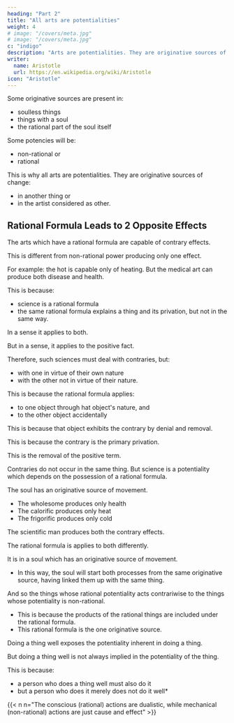 ```yaml
---
heading: "Part 2"
title: "All arts are potentialities"
weight: 4
# image: "/covers/meta.jpg"
# image: "/covers/meta.jpg"
c: "indigo"
description: "Arts are potentialities. They are originative sources of change in another thing or in the artist himself considered as other"
writer:
  name: Aristotle 
  url: https://en.wikipedia.org/wiki/Aristotle
icon: "Aristotle"
---
```




Some originative sources are present in:
- soulless things
- things with a soul
- the rational part of the soul itself

Some potencies will be:
- non-rational or
- rational

 <!-- and some will be non-rational and some will be accompanied by a rational formula.  -->

This is why all arts are potentialities. They are originative sources of change:
- in another thing or
- in the artist considered as other.


## Rational Formula Leads to 2 Opposite Effects

The arts which have a rational formula are capable of contrary effects.

This is different from non-rational power producing only one effect. 

For example: the hot is capable only of heating. But the medical art can produce both disease and health. 

This is because:
- science is a rational formula
- the same rational formula explains a thing and its privation, but not in the same way.

In a sense it applies to both.

But in a sense, it applies to the positive fact.

Therefore, such sciences must deal with contraries, but:
- with one in virtue of their own nature
- with the other not in virtue of their nature.

This is because the rational formula applies:
- to one object through hat object's nature, and
- to the other object accidentally

This is because that object exhibits the contrary by denial and removal.

This is because the contrary is the primary privation.

This is the removal of the positive term.

Contraries do not occur in the same thing. But science is a potentiality which depends on the possession of a rational formula.


The soul has an originative source of movement.

- The wholesome produces only health 
- The calorific produces only heat
- The frigorific produces only cold

The scientific man produces both the contrary effects. 

The rational formula is applies to both differently. 

<!-- , though not in the same way. -->

It is in a soul which has an originative source of movement.
- In this way, the soul will start both processes from the same originative source, having linked them up with the same thing. 

 <!-- is according to a  formula -->
And so the things whose rational potentiality acts contrariwise to the things whose potentiality is non-rational.
- This is because the products of the rational things are included under the rational formula.
- This rational formula is the one originative source.

Doing a thing well exposes the potentiality inherent in doing a thing.

 <!-- or having it done to one thing. -->

 <!-- is implied in that of doing it or having it done well,  -->

But doing a thing well is not always implied in the potentiality of the thing.

This is because:
- a person who does a thing well must also do it
- but a person who does it merely does not do it well*


{{< n n="The conscious (rational) actions are dualistic, while mechanical (non-rational) actions are just cause and effect" >}}

